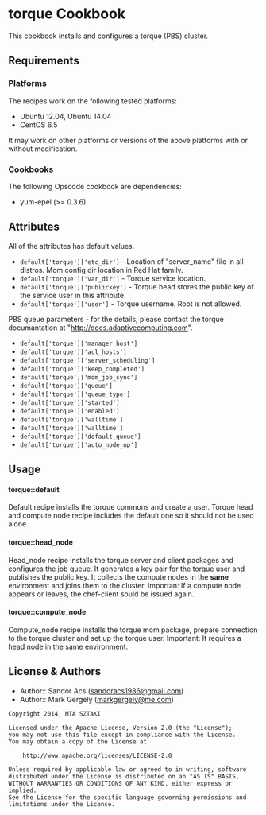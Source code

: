 torque Cookbook
===============

This cookbook installs and configures a torque (PBS) cluster.

Requirements
------------
### Platforms
The recipes work on the following tested platforms:

- Ubuntu 12.04, Ubuntu 14.04
- CentOS 6.5

It may work on other platforms or versions of the above platforms with or without modification.

### Cookbooks
The following Opscode cookbook are dependencies:

- yum-epel (>= 0.3.6)

Attributes
----------
All of the attributes has default values.


* `default['torque']['etc_dir']` - Location of "server_name" file in all distros. Mom config dir location in Red Hat family.
* `default['torque']['var_dir']` - Torque service location.
* `default['torque']['publickey']` - Torque head stores the public key of the service user in this attribute.
* `default['torque']['user']` - Torque username. Root is not allowed.

PBS queue parameters - for the details, please contact the torque documantation at "http://docs.adaptivecomputing.com".

* `default['torque']['manager_host']`
* `default['torque']['acl_hosts']`
* `default['torque']['server_scheduling']`
* `default['torque']['keep_completed']`
* `default['torque']['mom_job_sync']`
* `default['torque']['queue']`
* `default['torque']['queue_type']`
* `default['torque']['started']`
* `default['torque']['enabled']`
* `default['torque']['walltime']`
* `default['torque']['walltime']`
* `default['torque']['default_queue']`
* `default['torque']['auto_node_np']`


Usage
-----
#### torque::default
Default recipe installs the torque commons and create a user. 
Torque head and compute node recipe includes the default one 
so it should not be used alone.

#### torque::head_node
Head_node recipe installs the torque server and client packages and 
configures the job queue. It generates a key pair for the torque
user and publishes the public key. It collects the compute nodes 
in the __same__ environment and joins them to the cluster. 
Importan: If a compute node appears or leaves, the chef-client sould be
issued again.   

#### torque::compute_node
Compute_node recipe installs the torque mom package, prepare connection
to the torque cluster and set up the torque user. 
Important: It requires a head node in the same environment.

License & Authors
-----------------
- Author:: Sandor Acs (<sandoracs1986@gmail.com>)
- Author:: Mark Gergely (<markgergely@me.com>)

```text
Copyright 2014, MTA SZTAKI

Licensed under the Apache License, Version 2.0 (the "License");
you may not use this file except in compliance with the License.
You may obtain a copy of the License at

    http://www.apache.org/licenses/LICENSE-2.0

Unless required by applicable law or agreed to in writing, software
distributed under the License is distributed on an "AS IS" BASIS,
WITHOUT WARRANTIES OR CONDITIONS OF ANY KIND, either express or implied.
See the License for the specific language governing permissions and
limitations under the License.
```